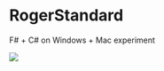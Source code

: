 # RogerStandard
F# + C# on Windows + Mac experiment

![](https://travis-ci.org/roger-labs/RogerStandard.svg?branch=master)
